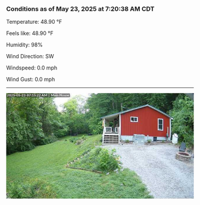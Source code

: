 ### Conditions as of May 23, 2025 at 7:20:38 AM CDT 

Temperature: 48.90 &deg;F

Feels like: 48.90 &deg;F

Humidity: 98%

Wind Direction: SW

Windspeed: 0.0 mph

Wind Gust: 0.0 mph

---

<img src="./images/latest.jpeg"/>

